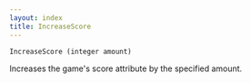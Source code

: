 ```yaml
---
layout: index
title: IncreaseScore
---
```


    IncreaseScore (integer amount)

Increases the game's score attribute by the specified amount.
